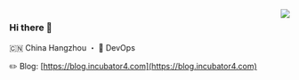 <img align="right" src="https://github-readme-stats.vercel.app/api?username=incubator4&show_icons=true&icon_color=805AD5&text_color=718096&bg_color=ffffff&hide_title=false" />

### Hi there 👋

🇨🇳 China Hangzhou ・ 🔧 DevOps

✏️ Blog: [https://blog.incubator4.com](https://blog.incubator4.com)  
<!--
**Incubator4th/Incubator4th** is a ✨ _special_ ✨ repository because its `README.md` (this file) appears on your GitHub profile.

Here are some ideas to get you started:

- 🔭 I’m currently working on ...
- 🌱 I’m currently learning ...
- 👯 I’m looking to collaborate on ...
- 🤔 I’m looking for help with ...
- 💬 Ask me about ...
- 📫 How to reach me: ...
- 😄 Pronouns: ...
- ⚡ Fun fact: ...
-->
